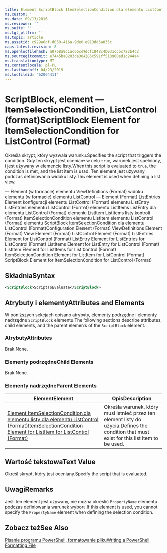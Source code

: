 ```yaml
---
title: Element ScriptBlock ItemSelectionCondition dla elementu ListControl (Format) | Dokumentacja firmy Microsoft
ms.custom: ''
ms.date: 09/13/2016
ms.reviewer: ''
ms.suite: ''
ms.tgt_pltfrm: ''
ms.topic: article
ms.assetid: c929a6df-d050-416a-9de0-e913dd5a035c
caps.latest.revision: 8
ms.openlocfilehash: a0768a9c1ac66cd9dcf1848c4b031ccbc722b4c2
ms.sourcegitcommit: e7445ba8203da304286c591ff513900ad1c244a4
ms.translationtype: MT
ms.contentlocale: pl-PL
ms.lasthandoff: 04/23/2019
ms.locfileid: "62064411"
---
```

# <a name="scriptblock-element-for-itemselectioncondition-for-listcontrol-format"></a><span data-ttu-id="4ee99-102">ScriptBlock, element — ItemSelectionCondition, ListControl (format)</span><span class="sxs-lookup"><span data-stu-id="4ee99-102">ScriptBlock Element for ItemSelectionCondition for ListControl (Format)</span></span>

<span data-ttu-id="4ee99-103">Określa skrypt, który wyzwala warunku.</span><span class="sxs-lookup"><span data-stu-id="4ee99-103">Specifies the script that triggers the condition.</span></span> <span data-ttu-id="4ee99-104">Gdy ten skrypt jest oceniany w celu `true`, warunek jest spełniony, i jest używany w elemencie listy.</span><span class="sxs-lookup"><span data-stu-id="4ee99-104">When this script is evaluated to `true`, the condition is met, and the list item is used.</span></span> <span data-ttu-id="4ee99-105">Ten element jest używany podczas definiowania widoku listy.</span><span class="sxs-lookup"><span data-stu-id="4ee99-105">This element is used when defining a list view.</span></span>

<span data-ttu-id="4ee99-106">— Element (w formacie) elementu ViewDefinitions (Format) widoku elementu (w formacie) elementu ListControl — Element (Format) ListEntries Element konfiguracji elementu ListControl (Format) elementu ListEntry ListEntries elementu ListControl (Format) elementu ListItems ListEntry dla elementu ListControl (Format) elementu ListItem ListItems listy kontroli (Format) ItemSelectionCondition elementu ListItem elementu ListControl (Format) elementu ScriptBlock ItemSelectionCondition dla elementu ListControl (Format)</span><span class="sxs-lookup"><span data-stu-id="4ee99-106">Configuration Element (Format) ViewDefinitions Element (Format) View Element (Format) ListControl Element (Format) ListEntries Element for ListControl (Format) ListEntry Element for ListEntries for ListControl (Format) ListItems Element for ListEntry for ListControl (Format) ListItem Element for ListItems for List Control (Format) ItemSelectionCondition Element for ListItem for ListControl (Format) ScriptBlock Element for ItemSelectionCondition for ListControl  (Format)</span></span>

## <a name="syntax"></a><span data-ttu-id="4ee99-107">Składnia</span><span class="sxs-lookup"><span data-stu-id="4ee99-107">Syntax</span></span>

```xml
<ScriptBlock>ScriptToEvaluate</ScriptBlock>
```

## <a name="attributes-and-elements"></a><span data-ttu-id="4ee99-108">Atrybuty i elementy</span><span class="sxs-lookup"><span data-stu-id="4ee99-108">Attributes and Elements</span></span>

<span data-ttu-id="4ee99-109">W poniższych sekcjach opisano atrybuty, elementy podrzędne i elementy nadrzędne `ScriptBlock` elementu.</span><span class="sxs-lookup"><span data-stu-id="4ee99-109">The following sections describe attributes, child elements, and the parent elements of the `ScriptBlock` element.</span></span>

### <a name="attributes"></a><span data-ttu-id="4ee99-110">Atrybuty</span><span class="sxs-lookup"><span data-stu-id="4ee99-110">Attributes</span></span>

<span data-ttu-id="4ee99-111">Brak.</span><span class="sxs-lookup"><span data-stu-id="4ee99-111">None.</span></span>

### <a name="child-elements"></a><span data-ttu-id="4ee99-112">Elementy podrzędne</span><span class="sxs-lookup"><span data-stu-id="4ee99-112">Child Elements</span></span>

<span data-ttu-id="4ee99-113">Brak.</span><span class="sxs-lookup"><span data-stu-id="4ee99-113">None.</span></span>

### <a name="parent-elements"></a><span data-ttu-id="4ee99-114">Elementy nadrzędne</span><span class="sxs-lookup"><span data-stu-id="4ee99-114">Parent Elements</span></span>

|<span data-ttu-id="4ee99-115">Element</span><span class="sxs-lookup"><span data-stu-id="4ee99-115">Element</span></span>|<span data-ttu-id="4ee99-116">Opis</span><span class="sxs-lookup"><span data-stu-id="4ee99-116">Description</span></span>|
|-------------|-----------------|
|[<span data-ttu-id="4ee99-117">Element ItemSelectionCondition dla elementu listy dla elementu ListControl (Format)</span><span class="sxs-lookup"><span data-stu-id="4ee99-117">ItemSelectionCondition Element for ListItem for ListControl (Format)</span></span>](./itemselectioncondition-element-for-listitem-for-listcontrol-format.md)|<span data-ttu-id="4ee99-118">Określa warunek, który musi istnieć przez ten element listy do użycia.</span><span class="sxs-lookup"><span data-stu-id="4ee99-118">Defines the condition that must exist for this list item to be used.</span></span>|

## <a name="text-value"></a><span data-ttu-id="4ee99-119">Wartość tekstowa</span><span class="sxs-lookup"><span data-stu-id="4ee99-119">Text Value</span></span>

<span data-ttu-id="4ee99-120">Określ skrypt, który jest oceniany.</span><span class="sxs-lookup"><span data-stu-id="4ee99-120">Specify the script that is evaluated.</span></span>

## <a name="remarks"></a><span data-ttu-id="4ee99-121">Uwagi</span><span class="sxs-lookup"><span data-stu-id="4ee99-121">Remarks</span></span>

<span data-ttu-id="4ee99-122">Jeśli ten element jest używany, nie można określić `PropertyName` elementu podczas definiowania warunek wyboru.</span><span class="sxs-lookup"><span data-stu-id="4ee99-122">If this element is used, you cannot specify the `PropertyName` element when defining the selection condition.</span></span>

## <a name="see-also"></a><span data-ttu-id="4ee99-123">Zobacz też</span><span class="sxs-lookup"><span data-stu-id="4ee99-123">See Also</span></span>

[<span data-ttu-id="4ee99-124">Pisanie programu PowerShell, formatowanie pliku</span><span class="sxs-lookup"><span data-stu-id="4ee99-124">Writing a PowerShell Formatting File</span></span>](./writing-a-powershell-formatting-file.md)
